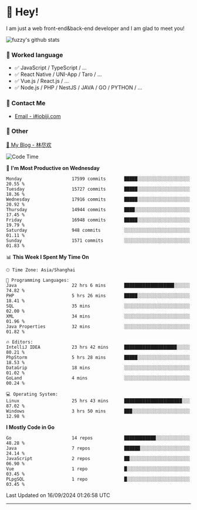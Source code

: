 # 👋 Hey!

I am just a web front-end&back-end developer and I am glad to meet you!

![fuzzy's github stats](https://github-readme-stats.vercel.app/api?username=JaydenForYou&&show_icons=true&&title_color=1abc9c&&icon_color=1abc9c)


### 📝 Worked language

- ✅ JavaScript / TypeScript / ...
- ✅ React Native / UNI-App / Taro / ...
- ✅ Vue.js / React.js / ...
- ✅ Node.js / PHP / NestJS / JAVA / GO / PYTHON / ...

### 📮 Contact Me

- [Email - i#iobiji.com](mailto:i@iobiji.com)


### 🤪 Other

[📌 My Blog - 林尽欢](https://iobiji.com)

<!--START_SECTION:waka-->
![Code Time](http://img.shields.io/badge/Code%20Time-1%2C064%20hrs%2054%20mins-blue)

📅 **I'm Most Productive on Wednesday** 

```text
Monday                   17599 commits       █████░░░░░░░░░░░░░░░░░░░░   20.55 % 
Tuesday                  15727 commits       █████░░░░░░░░░░░░░░░░░░░░   18.36 % 
Wednesday                17916 commits       █████░░░░░░░░░░░░░░░░░░░░   20.92 % 
Thursday                 14944 commits       ████░░░░░░░░░░░░░░░░░░░░░   17.45 % 
Friday                   16948 commits       █████░░░░░░░░░░░░░░░░░░░░   19.79 % 
Saturday                 948 commits         ░░░░░░░░░░░░░░░░░░░░░░░░░   01.11 % 
Sunday                   1571 commits        ░░░░░░░░░░░░░░░░░░░░░░░░░   01.83 % 
```


📊 **This Week I Spent My Time On** 

```text
🕑︎ Time Zone: Asia/Shanghai

💬 Programming Languages: 
Java                     22 hrs 6 mins       ███████████████████░░░░░░   74.82 % 
PHP                      5 hrs 26 mins       █████░░░░░░░░░░░░░░░░░░░░   18.41 % 
SQL                      35 mins             ░░░░░░░░░░░░░░░░░░░░░░░░░   02.00 % 
XML                      34 mins             ░░░░░░░░░░░░░░░░░░░░░░░░░   01.96 % 
Java Properties          32 mins             ░░░░░░░░░░░░░░░░░░░░░░░░░   01.82 % 

🔥 Editors: 
IntelliJ IDEA            23 hrs 42 mins      ████████████████████░░░░░   80.21 % 
PhpStorm                 5 hrs 28 mins       █████░░░░░░░░░░░░░░░░░░░░   18.53 % 
DataGrip                 18 mins             ░░░░░░░░░░░░░░░░░░░░░░░░░   01.02 % 
GoLand                   4 mins              ░░░░░░░░░░░░░░░░░░░░░░░░░   00.24 % 

💻 Operating System: 
Linux                    25 hrs 43 mins      ██████████████████████░░░   87.02 % 
Windows                  3 hrs 50 mins       ███░░░░░░░░░░░░░░░░░░░░░░   12.98 % 
```

**I Mostly Code in Go** 

```text
Go                       14 repos            ████████████░░░░░░░░░░░░░   48.28 % 
Java                     7 repos             ██████░░░░░░░░░░░░░░░░░░░   24.14 % 
JavaScript               2 repos             ██░░░░░░░░░░░░░░░░░░░░░░░   06.90 % 
Vue                      1 repo              █░░░░░░░░░░░░░░░░░░░░░░░░   03.45 % 
PLpgSQL                  1 repo              █░░░░░░░░░░░░░░░░░░░░░░░░   03.45 % 
```




 Last Updated on 16/09/2024 01:26:58 UTC
<!--END_SECTION:waka-->
---
